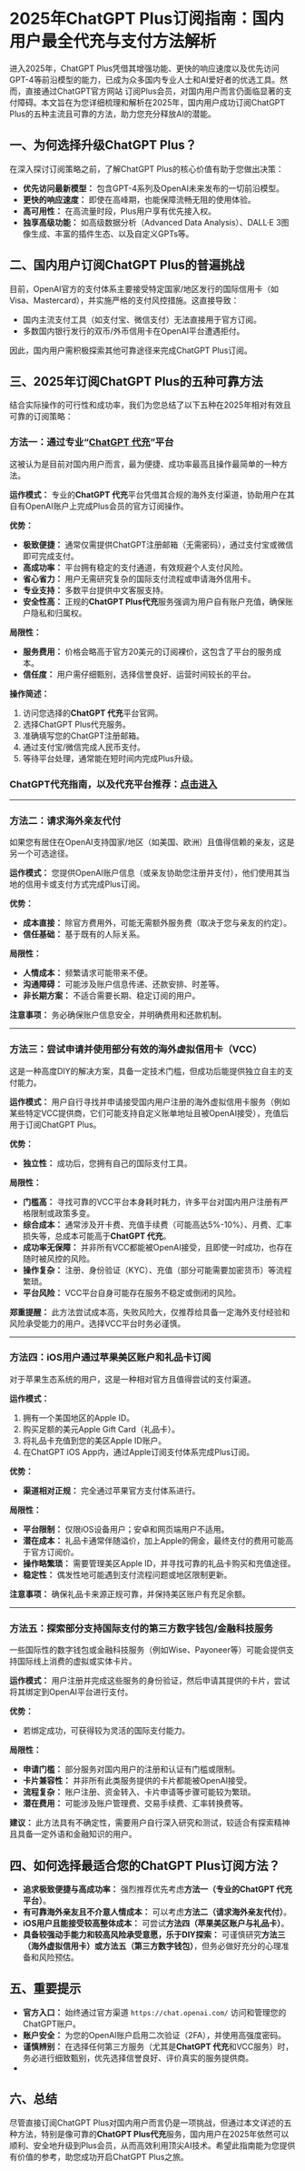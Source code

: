 # **2025年ChatGPT Plus订阅指南：国内用户最全代充与支付方法解析**

进入2025年，ChatGPT Plus凭借其增强功能、更快的响应速度以及优先访问GPT-4等前沿模型的能力，已成为众多国内专业人士和AI爱好者的优选工具。然而，直接通过ChatGPT官方网站 订阅Plus会员，对国内用户而言仍面临显著的支付障碍。本文旨在为您详细梳理和解析在2025年，国内用户成功订阅ChatGPT Plus的五种主流且可靠的方法，助力您充分释放AI的潜能。

## **一、为何选择升级ChatGPT Plus？**

在深入探讨订阅策略之前，了解ChatGPT Plus的核心价值有助于您做出决策：

*   **优先访问最新模型：** 包含GPT-4系列及OpenAI未来发布的一切前沿模型。
*   **更快的响应速度：** 即使在高峰期，也能保障流畅无阻的使用体验。
*   **高可用性：** 在高流量时段，Plus用户享有优先接入权。
*   **独享高级功能：** 如高级数据分析（Advanced Data Analysis）、DALL·E 3图像生成、丰富的插件生态、以及自定义GPTs等。

## **二、国内用户订阅ChatGPT Plus的普遍挑战**

目前，OpenAI官方的支付体系主要接受特定国家/地区发行的国际信用卡（如Visa、Mastercard），并实施严格的支付风控措施。这直接导致：

*   国内主流支付工具（如支付宝、微信支付）无法直接用于官方订阅。
*   多数国内银行发行的双币/外币信用卡在OpenAI平台遭遇拒付。

因此，国内用户需积极探索其他可靠途径来完成ChatGPT Plus订阅。

## **三、2025年订阅ChatGPT Plus的五种可靠方法**

结合实际操作的可行性和成功率，我们为您总结了以下五种在2025年相对有效且可靠的订阅策略：

### **方法一：通过专业“[ChatGPT 代充](https://juzixp.com/buy/64)”平台**

这被认为是目前对国内用户而言，最为便捷、成功率最高且操作最简单的一种方法。

**运作模式：**
专业的**ChatGPT 代充**平台凭借其合规的海外支付渠道，协助用户在其自有OpenAI账户上完成Plus会员的官方订阅操作。

**优势：**
*   **极致便捷：** 通常仅需提供ChatGPT注册邮箱（无需密码），通过支付宝或微信即可完成支付。
*   **高成功率：** 平台拥有稳定的支付通道，有效规避个人支付风险。
*   **省心省力：** 用户无需研究复杂的国际支付流程或申请海外信用卡。
*   **专业支持：** 多数平台提供中文客服支持。
*   **安全性高：** 正规的**ChatGPT Plus代充**服务强调为用户自有账户充值，确保账户隐私和归属权。

**局限性：**
*   **服务费用：** 价格会略高于官方20美元的订阅裸价，这包含了平台的服务成本。
*   **信任度：** 用户需仔细甄别，选择信誉良好、运营时间较长的平台。

**操作简述：**
1.  访问您选择的**ChatGPT 代充**平台官网。
2.  选择ChatGPT Plus代充服务。
3.  准确填写您的ChatGPT注册邮箱。
4.  通过支付宝/微信完成人民币支付。
5.  等待平台处理，通常能在短时间内完成Plus升级。

### ChatGPT代充指南，以及代充平台推荐：[点击进入](https://gpt.juzixp.com/guide.html)
---

### **方法二：请求海外亲友代付**

如果您有居住在OpenAI支持国家/地区（如美国、欧洲）且值得信赖的亲友，这是另一个可选途径。

**运作模式：**
您提供OpenAI账户信息（或亲友协助您注册并支付），他们使用其当地的信用卡或支付方式完成Plus订阅。

**优势：**
*   **成本直接：** 除官方费用外，可能无需额外服务费（取决于您与亲友的约定）。
*   **信任基础：** 基于既有的人际关系。

**局限性：**
*   **人情成本：** 频繁请求可能带来不便。
*   **沟通障碍：** 可能涉及账户信息传递、还款安排、时差等。
*   **非长期方案：** 不适合需要长期、稳定订阅的用户。

**注意事项：** 务必确保账户信息安全，并明确费用和还款机制。

---

### **方法三：尝试申请并使用部分有效的海外虚拟信用卡（VCC）**

这是一种高度DIY的解决方案，具备一定技术门槛，但成功后能提供独立自主的支付能力。

**运作模式：**
用户自行寻找并申请接受国内用户注册的海外虚拟信用卡服务（例如某些特定VCC提供商，它们可能支持自定义账单地址且被OpenAI接受），充值后用于订阅ChatGPT Plus。

**优势：**
*   **独立性：** 成功后，您拥有自己的国际支付工具。

**局限性：**
*   **门槛高：** 寻找可靠的VCC平台本身耗时耗力，许多平台对国内用户注册有严格限制或政策多变。
*   **综合成本：** 通常涉及开卡费、充值手续费（可能高达5%-10%）、月费、汇率损失等，总成本可能高于**ChatGPT 代充**。
*   **成功率无保障：** 并非所有VCC都能被OpenAI接受，且即使一时成功，也存在随时被风控的风险。
*   **操作复杂：** 注册、身份验证（KYC）、充值（部分可能需要加密货币）等流程繁琐。
*   **平台风险：** VCC平台自身可能存在服务不稳定或倒闭的风险。

**郑重提醒：** 此方法尝试成本高，失败风险大，仅推荐给具备一定海外支付经验和风险承受能力的用户。选择VCC平台时务必谨慎。

---

### **方法四：iOS用户通过苹果美区账户和礼品卡订阅**

对于苹果生态系统的用户，这是一种相对官方且值得尝试的支付渠道。

**运作模式：**
1.  拥有一个美国地区的Apple ID。
2.  购买足额的美元Apple Gift Card（礼品卡）。
3.  将礼品卡充值到您的美区Apple ID账户。
4.  在ChatGPT iOS App内，通过Apple订阅支付体系完成Plus订阅。

**优势：**
*   **渠道相对正规：** 完全通过苹果官方支付体系进行。

**局限性：**
*   **平台限制：** 仅限iOS设备用户；安卓和网页端用户不适用。
*   **潜在成本：** 礼品卡通常伴随溢价，加上Apple的佣金，最终支付的费用可能高于官方订阅价。
*   **操作略繁琐：** 需要管理美区Apple ID，并寻找可靠的礼品卡购买和充值途径。
*   **稳定性：** 偶发性地可能遇到支付流程问题或地区限制更新。

**注意事项：** 确保礼品卡来源正规可靠，并保持美区账户有充足余额。

---

### **方法五：探索部分支持国际支付的第三方数字钱包/金融科技服务**

一些国际性的数字钱包或金融科技服务（例如Wise、Payoneer等）可能会提供支持国际线上消费的虚拟或实体卡片。

**运作模式：**
用户注册并完成这些服务的身份验证，然后申请其提供的卡片，尝试将其绑定到OpenAI平台进行支付。

**优势：**
*   若绑定成功，可获得较为灵活的国际支付能力。

**局限性：**
*   **申请门槛：** 部分服务对国内用户的注册和认证有门槛或限制。
*   **卡片兼容性：** 并非所有此类服务提供的卡片都能被OpenAI接受。
*   **流程复杂：** 账户注册、资金转入、卡片申请等步骤可能较为繁琐。
*   **潜在费用：** 可能涉及账户管理费、交易手续费、汇率转换费等。

**建议：** 此方法具有不确定性，需要用户自行深入研究和测试，较适合有探索精神且具备一定外语和金融知识的用户。

## **四、如何选择最适合您的ChatGPT Plus订阅方法？**

*   **追求极致便捷与高成功率：** 强烈推荐优先考虑**方法一（专业的ChatGPT 代充平台）**。
*   **有可靠海外亲友且不介意人情成本：** 可以考虑**方法二（请求海外亲友代付）**。
*   **iOS用户且能接受较高整体成本：** 可尝试**方法四（苹果美区账户与礼品卡）**。
*   **具备较强动手能力和较高风险承受意愿，乐于DIY探索：** 可谨慎研究**方法三（海外虚拟信用卡）**或**方法五（第三方数字钱包）**，但务必做好充分的心理准备和风险预估。

## **五、重要提示**

*   **官方入口：** 始终通过官方渠道 `https://chat.openai.com/` 访问和管理您的ChatGPT账户。
*   **账户安全：** 为您的OpenAI账户启用二次验证（2FA），并使用高强度密码。
*   **谨慎辨别：** 在选择任何第三方服务（尤其是**ChatGPT 代充**和VCC服务）时，务必进行细致甄别，优先选择信誉良好、评价真实的服务提供商。
*   

## **六、总结**

尽管直接订阅ChatGPT Plus对国内用户而言仍是一项挑战，但通过本文详述的五种方法，特别是像可靠的**ChatGPT Plus代充**服务，国内用户在2025年依然可以顺利、安全地升级到Plus会员，从而高效利用顶尖AI技术。希望此指南能为您提供有价值的参考，助您成功开启ChatGPT Plus之旅。
